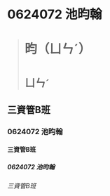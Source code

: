 # 0624072 池昀翰
># 昀（ㄩㄣˊ）
> # ```ㄩㄣˊ```
## 三資管B班
### 0624072 池昀翰
#### 三資管B班
##### 0624072 池昀翰
###### 三資管B班

